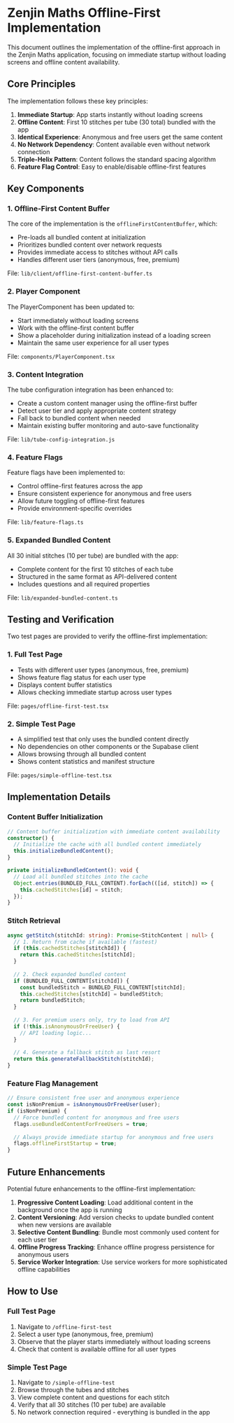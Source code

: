 # Zenjin Maths Offline-First Implementation

This document outlines the implementation of the offline-first approach in the Zenjin Maths application, focusing on immediate startup without loading screens and offline content availability.

## Core Principles

The implementation follows these key principles:

1. **Immediate Startup**: App starts instantly without loading screens
2. **Offline Content**: First 10 stitches per tube (30 total) bundled with the app
3. **Identical Experience**: Anonymous and free users get the same content
4. **No Network Dependency**: Content available even without network connection
5. **Triple-Helix Pattern**: Content follows the standard spacing algorithm
6. **Feature Flag Control**: Easy to enable/disable offline-first features

## Key Components

### 1. Offline-First Content Buffer

The core of the implementation is the `offlineFirstContentBuffer`, which:

- Pre-loads all bundled content at initialization
- Prioritizes bundled content over network requests
- Provides immediate access to stitches without API calls
- Handles different user tiers (anonymous, free, premium)

File: `lib/client/offline-first-content-buffer.ts`

### 2. Player Component

The PlayerComponent has been updated to:

- Start immediately without loading screens
- Work with the offline-first content buffer
- Show a placeholder during initialization instead of a loading screen
- Maintain the same user experience for all user types

File: `components/PlayerComponent.tsx`

### 3. Content Integration

The tube configuration integration has been enhanced to:

- Create a custom content manager using the offline-first buffer
- Detect user tier and apply appropriate content strategy
- Fall back to bundled content when needed
- Maintain existing buffer monitoring and auto-save functionality

File: `lib/tube-config-integration.js`

### 4. Feature Flags

Feature flags have been implemented to:

- Control offline-first features across the app
- Ensure consistent experience for anonymous and free users
- Allow future toggling of offline-first features
- Provide environment-specific overrides

File: `lib/feature-flags.ts`

### 5. Expanded Bundled Content

All 30 initial stitches (10 per tube) are bundled with the app:

- Complete content for the first 10 stitches of each tube
- Structured in the same format as API-delivered content
- Includes questions and all required properties

File: `lib/expanded-bundled-content.ts`

## Testing and Verification

Two test pages are provided to verify the offline-first implementation:

### 1. Full Test Page

- Tests with different user types (anonymous, free, premium)
- Shows feature flag status for each user type
- Displays content buffer statistics
- Allows checking immediate startup across user types

File: `pages/offline-first-test.tsx`

### 2. Simple Test Page

- A simplified test that only uses the bundled content directly
- No dependencies on other components or the Supabase client
- Allows browsing through all bundled content
- Shows content statistics and manifest structure

File: `pages/simple-offline-test.tsx`

## Implementation Details

### Content Buffer Initialization

```typescript
// Content buffer initialization with immediate content availability
constructor() {
  // Initialize the cache with all bundled content immediately
  this.initializeBundledContent();
}

private initializeBundledContent(): void {
  // Load all bundled stitches into the cache
  Object.entries(BUNDLED_FULL_CONTENT).forEach(([id, stitch]) => {
    this.cachedStitches[id] = stitch;
  });
}
```

### Stitch Retrieval

```typescript
async getStitch(stitchId: string): Promise<StitchContent | null> {
  // 1. Return from cache if available (fastest)
  if (this.cachedStitches[stitchId]) {
    return this.cachedStitches[stitchId];
  }
  
  // 2. Check expanded bundled content
  if (BUNDLED_FULL_CONTENT[stitchId]) {
    const bundledStitch = BUNDLED_FULL_CONTENT[stitchId];
    this.cachedStitches[stitchId] = bundledStitch;
    return bundledStitch;
  }
  
  // 3. For premium users only, try to load from API
  if (!this.isAnonymousOrFreeUser) {
    // API loading logic...
  }
  
  // 4. Generate a fallback stitch as last resort
  return this.generateFallbackStitch(stitchId);
}
```

### Feature Flag Management

```typescript
// Ensure consistent free user and anonymous experience
const isNonPremium = isAnonymousOrFreeUser(user);
if (isNonPremium) {
  // Force bundled content for anonymous and free users
  flags.useBundledContentForFreeUsers = true;
  
  // Always provide immediate startup for anonymous and free users
  flags.offlineFirstStartup = true;
}
```

## Future Enhancements

Potential future enhancements to the offline-first implementation:

1. **Progressive Content Loading**: Load additional content in the background once the app is running
2. **Content Versioning**: Add version checks to update bundled content when new versions are available
3. **Selective Content Bundling**: Bundle most commonly used content for each user tier
4. **Offline Progress Tracking**: Enhance offline progress persistence for anonymous users
5. **Service Worker Integration**: Use service workers for more sophisticated offline capabilities

## How to Use

### Full Test Page

1. Navigate to `/offline-first-test`
2. Select a user type (anonymous, free, premium)
3. Observe that the player starts immediately without loading screens
4. Check that content is available offline for all user types

### Simple Test Page

1. Navigate to `/simple-offline-test`
2. Browse through the tubes and stitches
3. View complete content and questions for each stitch
4. Verify that all 30 stitches (10 per tube) are available
5. No network connection required - everything is bundled in the app